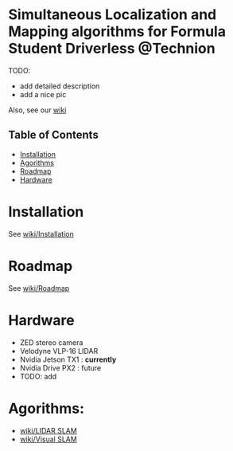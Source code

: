 # Simultaneous Localization and Mapping algorithms for Formula Student Driverless @Technion
TODO: 
- add detailed description
- add a nice pic

Also, see our [wiki](https://github.com/aslyansky-m/FSTD_SLAM/wiki)

## Table of Contents
- [Installation](#Installation)  
- [Agorithms](https://github.com/aslyansky-m/FSTD_SLAM/wiki/Agorithms)
- [Roadmap](https://github.com/aslyansky-m/FSTD_SLAM/wiki/Roadmap)
- [Hardware](#Hardware)  


# Installation
See [wiki/Installation](https://github.com/aslyansky-m/FSTD_SLAM/wiki/Installation)

# Roadmap
See [wiki/Roadmap](https://github.com/aslyansky-m/FSTD_SLAM/wiki/Roadmap)

# Hardware
- ZED stereo camera
- Velodyne VLP-16 LIDAR
- Nvidia Jetson TX1 : **currently**
- Nvidia Drive PX2 : future
- TODO: add

# Agorithms:
- [wiki/LIDAR SLAM](https://github.com/aslyansky-m/FSTD_SLAM/wiki/LIDAR-SLAM)
- [wiki/Visual SLAM](https://github.com/aslyansky-m/FSTD_SLAM/wiki/Visual-SLAM)
